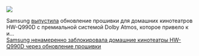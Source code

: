 <!--2025-03-15 08:17:01-->
<div class="yb">
  <div class="rss smaller1 habr"><img src="https://habrastorage.org/getpro/habr/upload_files/a5c/1c3/998/a5c1c399802ba6f71f28395ff1d99c37.JPG" /><p>Samsung <a href="https://www.reddit.com/r/Soundbars/comments/1j991ux/trouble_with_samsung_q990d_soundbar/" rel="noopener noreferrer nofollow">выпустила</a> обновление прошивки для домашних кинотеатров HW-Q990D с премиальной системой Dolby Atmos, которое привело к и... <br><a class="light" href="https://habr.com/ru/news/891116/?utm_source=habrahabr&utm_medium=rss&utm_campaign=891116">Samsung ненамеренно заблокировала домашние кинотеатры HW-Q990D через обновление прошивки</a></div>
</div>
